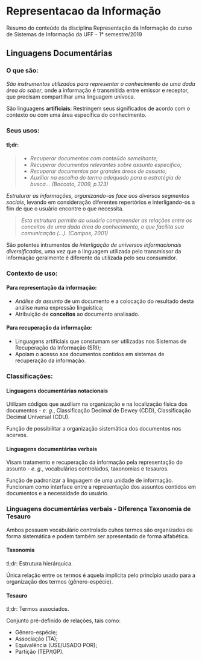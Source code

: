 # Representacao da Informação
Resumo do conteúdo da disciplina Representação da Informação do curso de Sistemas de Informação da UFF - 1° semestre/2019

## Linguagens Documentárias
### O que são:

*São instrumentos utilizados para representar o conhecimento de uma dada área do saber*, onde a informação é transmitida entre emissor e receptor, que precisam compartilhar uma linguagem unívoca. 

São linguagens **artificiais**: Restringem seus significados de acordo com o contexto ou com uma área específica do conhecimento.

### Seus usos:

#### tl;dr:
> * *Recuperar documentos com conteúdo semelhante;*
> * *Recuperar documentos relevantes sobre assunto específico;*
> * *Recuperar documentos por grandes áreas de assunto;*
> * *Auxiliar na escolha do termo adequado para a estratégia de busca...*
> *(Boccato, 2009, p.123)*

*Estruturar as informações, organizando-as face aos diversos segmentos sociais*, levando em consideração diferentes repertórios e interligando-os a fim de que o usuário encontre o que necessita. 

>*Esta estrutura permite ao usuário compreender as relações entre os conceitos de uma dada área do conhecimento, o que facilita sua comunicação (...). (Campos, 2001)*

São potentes intrumentos de  *interligação de universos informacionais diversificados*, uma vez que a linguagem utilizada pelo transmissor da informação geralmente é diferente da utilizada pelo seu consumidor.

### Contexto de uso:
#### Para representação da informação:
* *Análise de assunto* de um documento e a colocação do resultado desta análise numa expressão linguística;
* Atribuição de **conceitos** ao documento analisado. 

#### Para recuperação da informação:
* Linguagens artificiais que constumam ser utilizadas nos Sistemas de Recuperação da Informação (SRI);
* Apoiam o acesso aos documentos contidos em sistemas de recuperação da informação.

### Classificações:
#### Linguagens documentárias notacionais
Utilizam códigos que auxiliam na organização e na localização física dos documentos - *e. g.*, Classificação Decimal de Dewey (CDD), Classificação Decimal Universal (CDU).

Função de possibilitar a organização sistemática dos documentos nos acervos.

#### Linguagens documentárias verbais
Visam tratamento e recuperação da informação pela representação do assunto - *e. g.*, vocabulários controlados, taxonomias e tesauros.

Função de padronizar a linguagem de uma unidade de informação. Funcionam como interface entre a representação dos assuntos contidos em documentos e a necessidade do usuário.

### Linguagens documentárias verbais - Diferença Taxonomia de Tesauro

Ambos possuem vocabulário controlado cuhos termos são organizados de forma sistemática e podem também ser apresentado de forma alfabética.

#### Taxonomia
tl;dr: Estrutura hierárquica.

Única relação entre os termos é aquela implícita pelo princípio usado para a organização dos termos (gênero-espécie).

#### Tesauro
tl;dr: Termos associados.

Conjunto pré-definido de relações, tais como:
* Gênero-espécie;
* Associação (TA);
* Equivalência (USE/USADO POR);
* Partição (TEP/tGP).